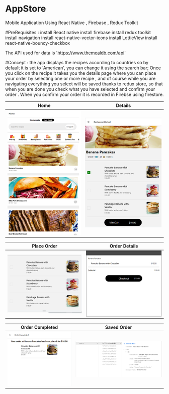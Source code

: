 # AppStore
Mobile Application Using React Native , Firebase , Redux Toolkit

#PreRequisites : 
install React native 
install firebase 
install redux toolkit
install navigation
install react-native-vector-icons
install LottieView
install react-native-bouncy-checkbox

The API used for data is 'https://www.themealdb.com/api'

#Concept : 
the app displays the recipes according to countries so by default it is set to 'American', you can change it using the search bar;
Once you click on the recipe it takes you the details page where you can place your order by selecting one or more recipe , and
of course while you are navigating everything you select will be saved thanks to redux store, so that when you are done you check what
you have selected and confirm your order . When you confirm your order it is recorded in Firebse using firestore.

Home           |  Details
:-------------:|:------------------:
![](home.PNG)  |  ![](details.PNG)

Place Order         |  Order Details     
:------------------:|:------------------:
![](details_2.PNG)  |  ![](checkout.PNG)

Order Completed          |  Saved Order 
:-----------------------:|:------------------:
![](ordercompleted.PNG)  |  ![](saved_order.PNG)

